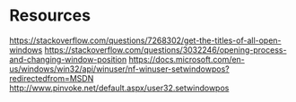 # Resources
https://stackoverflow.com/questions/7268302/get-the-titles-of-all-open-windows
https://stackoverflow.com/questions/3032246/opening-process-and-changing-window-position
https://docs.microsoft.com/en-us/windows/win32/api/winuser/nf-winuser-setwindowpos?redirectedfrom=MSDN
http://www.pinvoke.net/default.aspx/user32.setwindowpos
